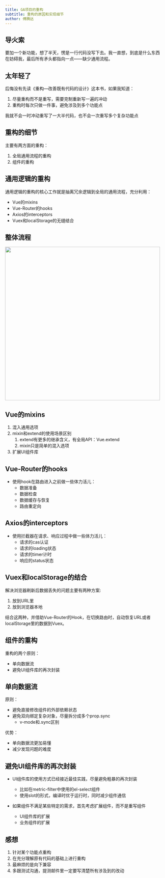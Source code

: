 ```yaml
---
title: GA项目的重构
subtitle: 重构的原因和实现细节
author: 傅腾达
---
```


## 导火索

要加一个新功能，想了半天，愣是一行代码没写下去。我一直想，到底是什么东西在妨碍我，最后所有矛头都指向一点——缺少通用流程。

## 太年轻了

后悔没有先读《重构—改善既有代码的设计》这本书，如果我知道：

1. 尽量重构而不是重写，需要克制重新写一遍的冲动
2. 重构时每次只做一件事，避免涉及到多个功能点

我就不会一时冲动重写了一大半代码，也不会一次重写多个复杂功能点

## 重构的细节

主要有两方面的重构：

1.  全局通用流程的重构
2.  组件的重构

## 通用逻辑的重构
通用逻辑的重构的核心工作就是抽离冗余逻辑到全局的通用流程，充分利用：

- Vue的mixins
- Vue-Router的hooks
- Axios的interceptors
- Vuex和localStorage的无缝结合

## 整体流程
<img src="../ga-platform-share/images/ga-arc.png" height="500" width="100%"/>


## Vue的mixins

1.  混入通用选项
2.  mixin和extend的使用场景区别
    1.  extend有更多的继承含义，有全局API：Vue.extend
    2.  mixin只是简单的混入选项  
3.  扩展UI组件库

## Vue-Router的hooks

-  使用hook在路由进入之前做一些体力活儿：
    -  数据准备
    -  数据检查
    -  数据缓存与恢复
    -  路由重定向
      
## Axios的interceptors

-  使用拦截器在请求、响应过程中做一些体力活儿：
   -  请求的cas认证
   -  请求的loading状态
   -  请求的timer计时
   -  响应的status状态

## Vuex和localStorage的结合

解决浏览器刷新后数据丢失的问题主要有两种方案:

1.  放到URL里
2.  放到浏览器本地

结合这两种，并借助Vue-Router的Hook，在切换路由时，自动恢复URL或者localStorage里的数据到Vuex。

## 组件的重构

重构的两个原则：

- 单向数据流
- 避免UI组件库的再次封装

## 单向数据流

原则：

- 避免直接修改组件的外部依赖状态
- 避免双向绑定复杂对象，尽量拆分成多个prop.sync
  - v-mode和.sync区别


优势：

- 单向数据流更加易懂
- 减少发现问题的难度

## 避免UI组件库的再次封装

- UI组件库的使用方式已经接近最佳实践，尽量避免粗暴的再次封装
  - 比如在metric-filter中使用的el-select组件
  - 使用slot的形式，编译时优于运行时，同时减少组件通信

- 如果组件不满足某些特定的需求，首先考虑扩展组件，而不是重写组件
  - UI组件库的扩展
  - 业务组件的扩展

## 感想

1.  针对某个功能点重构
2.  在充分理解原有代码的基础上进行重构
3.  最麻烦的是向下兼容
4.  多跟测试沟通，提测邮件里一定要写清楚所有涉及到的改动  

<style type="text/css">
@import "../align.css";
</style>